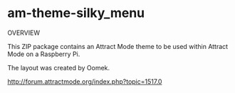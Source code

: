 # am-theme-silky_menu

OVERVIEW

This ZIP package contains an Attract Mode theme to be used within Attract Mode on a Raspberry Pi.

The layout was created by Oomek.

http://forum.attractmode.org/index.php?topic=1517.0
